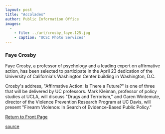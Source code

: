 ```yaml
---
layout: post
title: "Accolades"
author: Public Information Office
images:
  -
    - file: ../art/crosby_faye.125.jpg
    - caption: "UCSC Photo Services"
---
```


### Faye Crosby

Faye Crosby, a professor of psychology and a leading expert on affirmative action, has been selected to participate in the April 23 dedication of the University of California's Washington Center building in Washington, D.C.

Crosby's address, "Affirmative Action: Is There a Future?" is one of three that will be delivered by UC professors. Mark Kleiman, professor of policy studies at UCLA, will discuss "Drugs and Terrorism," and Garen Wintemute, director of the Violence Prevention Research Program at UC Davis, will present "Firearm Violence: In Search of Evidence-Based Public Policy."

[Return to Front Page][1]

  

[1]: ../../index.html

[source](http://www1.ucsc.edu/currents/01-02/03-25/accolades.html "Permalink to accolades")
